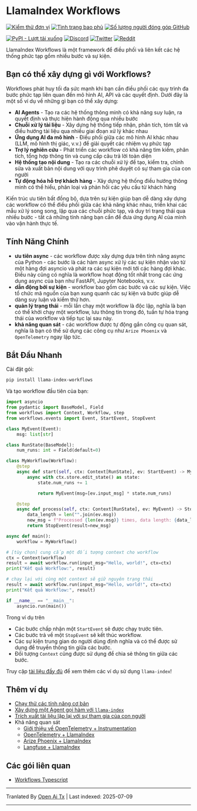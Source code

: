 # LlamaIndex Workflows

[![Kiểm thử đơn vị](https://github.com/run-llama/workflows/actions/workflows/test.yml/badge.svg)](https://github.com/run-llama/workflows/actions/workflows/test.yml)
[![Tình trạng bao phủ](https://coveralls.io/repos/github/run-llama/workflows/badge.svg?branch=main)](https://coveralls.io/github/run-llama/workflows?branch=main)
[![Số lượng người đóng góp GitHub](https://img.shields.io/github/contributors/run-llama/workflows)](https://github.com/run-llama/llama-index-workflows/graphs/contributors)


[![PyPI - Lượt tải xuống](https://img.shields.io/pypi/dm/llama-index-workflows)](https://pypi.org/project/llama-index-workflows/)
[![Discord](https://img.shields.io/discord/1059199217496772688)](https://discord.gg/dGcwcsnxhU)
[![Twitter](https://img.shields.io/twitter/follow/llama_index)](https://x.com/llama_index)
[![Reddit](https://img.shields.io/reddit/subreddit-subscribers/LlamaIndex?style=plastic&logo=reddit&label=r%2FLlamaIndex&labelColor=white)](https://www.reddit.com/r/LlamaIndex/)

LlamaIndex Workflows là một framework để điều phối và liên kết các hệ thống phức tạp gồm nhiều bước và sự kiện.

## Bạn có thể xây dựng gì với Workflows?

Workflows phát huy tối đa sức mạnh khi bạn cần điều phối các quy trình đa bước phức tạp liên quan đến mô hình AI, API và các quyết định. Dưới đây là một số ví dụ về những gì bạn có thể xây dựng:

- **AI Agents** - Tạo ra các hệ thống thông minh có khả năng suy luận, ra quyết định và thực hiện hành động qua nhiều bước
- **Chuỗi xử lý tài liệu** - Xây dựng hệ thống tiếp nhận, phân tích, tóm tắt và điều hướng tài liệu qua nhiều giai đoạn xử lý khác nhau
- **Ứng dụng AI đa mô hình** - Điều phối giữa các mô hình AI khác nhau (LLM, mô hình thị giác, v.v.) để giải quyết các nhiệm vụ phức tạp
- **Trợ lý nghiên cứu** - Phát triển các workflow có khả năng tìm kiếm, phân tích, tổng hợp thông tin và cung cấp câu trả lời toàn diện
- **Hệ thống tạo nội dung** - Tạo ra các chuỗi xử lý để tạo, kiểm tra, chỉnh sửa và xuất bản nội dung với quy trình phê duyệt có sự tham gia của con người
- **Tự động hóa hỗ trợ khách hàng** - Xây dựng hệ thống điều hướng thông minh có thể hiểu, phân loại và phản hồi các yêu cầu từ khách hàng

Kiến trúc ưu tiên bất đồng bộ, dựa trên sự kiện giúp bạn dễ dàng xây dựng các workflow có thể điều phối giữa các khả năng khác nhau, triển khai các mẫu xử lý song song, lặp qua các chuỗi phức tạp, và duy trì trạng thái qua nhiều bước - tất cả những tính năng bạn cần để đưa ứng dụng AI của mình vào vận hành thực tế.
## Tính Năng Chính

- **ưu tiên async** - các workflow được xây dựng dựa trên tính năng async của Python - các bước là các hàm async xử lý các sự kiện nhận vào từ một hàng đợi asyncio và phát ra các sự kiện mới tới các hàng đợi khác. Điều này cũng có nghĩa là workflow hoạt động tốt nhất trong các ứng dụng async của bạn như FastAPI, Jupyter Notebooks, v.v.
- **dẫn động bởi sự kiện** - workflow bao gồm các bước và các sự kiện. Việc tổ chức mã nguồn của bạn xung quanh các sự kiện và bước giúp dễ dàng suy luận và kiểm thử hơn.
- **quản lý trạng thái** - mỗi lần chạy một workflow là độc lập, nghĩa là bạn có thể khởi chạy một workflow, lưu thông tin trong đó, tuần tự hóa trạng thái của workflow và tiếp tục lại sau này.
- **khả năng quan sát** - các workflow được tự động gắn công cụ quan sát, nghĩa là bạn có thể sử dụng các công cụ như `Arize Phoenix` và `OpenTelemetry` ngay lập tức.

## Bắt Đầu Nhanh

Cài đặt gói:

```bash
pip install llama-index-workflows
```

Và tạo workflow đầu tiên của bạn:

```python
import asyncio
from pydantic import BaseModel, Field
from workflows import Context, Workflow, step
from workflows.events import Event, StartEvent, StopEvent

class MyEvent(Event):
    msg: list[str]

class RunState(BaseModel):
    num_runs: int = Field(default=0)

class MyWorkflow(Workflow):
    @step
    async def start(self, ctx: Context[RunState], ev: StartEvent) -> MyEvent:
        async with ctx.store.edit_state() as state:
            state.num_runs += 1

            return MyEvent(msg=[ev.input_msg] * state.num_runs)

    @step
    async def process(self, ctx: Context[RunState], ev: MyEvent) -> StopEvent:
        data_length = len("".join(ev.msg))
        new_msg = f"Processed {len(ev.msg)} times, data length: {data_length}"
        return StopEvent(result=new_msg)

async def main():
    workflow = MyWorkflow()
```
```python
# [tùy chọn] cung cấp một đối tượng context cho workflow
ctx = Context(workflow)
result = await workflow.run(input_msg="Hello, world!", ctx=ctx)
print("Kết quả Workflow:", result)

# chạy lại với cùng một context sẽ giữ nguyên trạng thái
result = await workflow.run(input_msg="Hello, world!", ctx=ctx)
print("Kết quả Workflow:", result)

if __name__ == "__main__":
    asyncio.run(main())
```

Trong ví dụ trên
- Các bước chấp nhận một `StartEvent` sẽ được chạy trước tiên.
- Các bước trả về một `StopEvent` sẽ kết thúc workflow.
- Các sự kiện trung gian do người dùng định nghĩa và có thể được sử dụng để truyền thông tin giữa các bước.
- Đối tượng `Context` cũng được sử dụng để chia sẻ thông tin giữa các bước.

Truy cập [tài liệu đầy đủ](https://docs.llamaindex.ai/en/stable/understanding/workflows/) để xem thêm các ví dụ sử dụng `llama-index`!

## Thêm ví dụ

- [Chạy thử các tính năng cơ bản](https://raw.githubusercontent.com/run-llama/workflows-py/main/./examples/feature_walkthrough.ipynb)
- [Xây dựng một Agent gọi hàm với `llama-index`](https://raw.githubusercontent.com/run-llama/workflows-py/main/./examples/agent.ipynb)
- [Trích xuất tài liệu lặp lại với sự tham gia của con người](https://raw.githubusercontent.com/run-llama/workflows-py/main/./examples/document_processing.ipynb)
- Khả năng quan sát
  - [Giới thiệu về OpenTelemetry + Instrumentation](https://raw.githubusercontent.com/run-llama/workflows-py/main/./examples/observability/workflows_observability_pt1.ipynb)
  - [OpenTelemetry + LlamaIndex](https://raw.githubusercontent.com/run-llama/workflows-py/main/./examples/observability/workflows_observability_pt2.ipynb)
  - [Arize Phoenix + LlamaIndex](https://raw.githubusercontent.com/run-llama/workflows-py/main/./examples/observability/workflows_observablitiy_arize_phoenix.ipynb)
  - [Langfuse + LlamaIndex](https://raw.githubusercontent.com/run-llama/workflows-py/main/./examples/observability/workflows_observablitiy_langfuse.ipynb)

## Các gói liên quan

- [Workflows Typescript](https://github.com/run-llama/workflows-ts)


---

Tranlated By [Open Ai Tx](https://github.com/OpenAiTx/OpenAiTx) | Last indexed: 2025-07-09

---
